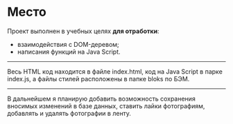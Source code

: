 # Место

Проект выполнен в учебных целях **для отработки**:

* взаимодействия с DOM-деревом;
* написания функций на Java Script.

____

Весь HTML код находится в файле index.html, код на Java Script в парке index.js, а файлы стилей расположены в папке bloks по БЭМ.

____

В дальнейшем я планирую добавить возможность сохранения вносимых изменений в базе данных, ставить лайки фотографиям, добавлять и удалять фотографии в ленту.